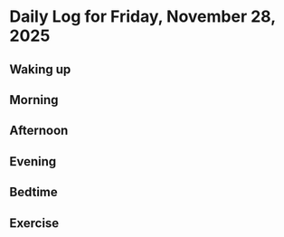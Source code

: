 # Daily Log for Friday, November 28, 2025

## Waking up

## Morning

## Afternoon

## Evening

## Bedtime

## Exercise
